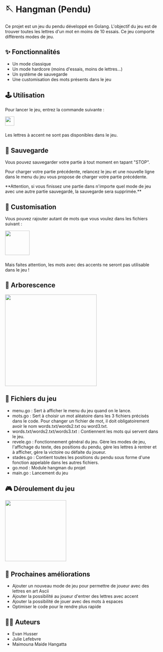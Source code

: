 <h1 align="left">🪡 Hangman (Pendu)</h1>

<p align="left">Ce projet est un jeu du pendu développé en Golang. L'objectif du jeu est de trouver toutes les lettres d'un mot en moins de 10 essais. Ce jeu comporte différents modes de jeu.</p>

###

<h2 align="left">✨ Fonctionnalités</h2>

-  Un mode classique
-  Un mode hardcore (moins d'essais, moins de lettres...)
-  Un système de sauvegarde 
-  Une customisation des mots présents dans le jeu

###

<h2 align="left">🕹️ Utilisation</h2>

<p align="left">Pour lancer le jeu, entrez la commande suivante :</p>

<div align="left">
  <img height="30" src="https://cdn.discordapp.com/attachments/1292839304439267390/1308510006328430715/image.png?ex=673e3468&is=673ce2e8&hm=24725c5a8678732d97c2823624e3bda63e2a12740da266cc0aa2fab90a9592ec&"  />
</div>

###

<p aligne="left"> Les lettres à accent ne sont pas disponibles dans le jeu. </p>


###

<h2 align="left">💾 Sauvegarde</h2>

<p align="left">Vous pouvez sauvegarder votre partie à tout moment en tapant "STOP".</p>
<p align="left">Pour charger votre partie précédente, relancez le jeu et une nouvelle ligne dans le menu du jeu vous propose de charger votre partie précédente.</p>
<p align="left"> **Attention, si vous finissez une partie dans n'importe quel mode de jeu avec une autre partie sauvegardé, la sauvegarde sera supprimée.**

###

<h2 align="left">🎁 Customisation </h2>

<p align="left">Vous pouvez rajouter autant de mots que vous voulez dans les fichiers suivant : </p>
<div align="left">
  <img height="80" src="https://cdn.discordapp.com/attachments/1292839304439267390/1308735862992932884/image.png?ex=673f06c0&is=673db540&hm=4fed6f182feea428dfe8971fd3fe1464af9a1d2a4879dd1bf5676e930f5f0ae5&"/>
</div>

###

<p align="left">Mais faites attention, les mots avec des accents ne seront pas utilisable dans le jeu !

###

<h2 align="left">📂 Arborescence </h2>

<div align = "left">
  <img height="300" src="https://cdn.discordapp.com/attachments/1292839304439267390/1308789175968858153/image.png?ex=673f3867&is=673de6e7&hm=2230a221e6491d2d9d15b5d9e716e53efec9b2403737e27ff3c3ba1e2176d1b8&">
</div>

###

<h2 align="left">📀 Fichiers du jeu </h2>

- menu.go : Sert à afficher le menu du jeu quand on le lance.
- mots.go : Sert à choisir un mot aléatoire dans les 3 fichiers précisés dans le code. Pour changer un fichier de mot, il doit obligatoirement avoir le nom words.txt/words2.txt ou word3.txt.
- words.txt/words2.txt/words3.txt : Contiennent les mots qui servent dans le jeu.
- revele.go : Fonctionnement général du jeu. Gère les modes de jeu, l'affichage du texte, des positions du pendu, gère les lettres à rentrer et à afficher, gère la victoire ou défaite du joueur.
- stades.go : Contient toutes les positions du pendu sous forme d'une fonction appelable dans les autres fichiers.
- go.mod : Module hangman du projet
- main.go : Lancement du jeu

###

<h2 align="left">🎮 Déroulement du jeu </h2>

<div align="left">
  <img height="200" src="https://cdn.discordapp.com/attachments/1292839304439267390/1308796134772441088/image.png?ex=673f3ee2&is=673ded62&hm=d867c46c1ebad033a25fcdf640ef7c000b06a04828524f84b8bd7aac7b45dbd5&">
</div>

###

<h2 align="left">📇 Prochaines améliorations </h2>

- Ajouter un nouveau mode de jeu pour permettre de joueur avec des lettres en art Ascii
- Ajouter la possibilité au joueur d'entrer des lettres avec accent
- Ajouter la possibilité de jouer avec des mots à espaces
- Optimiser le code pour le rendre plus rapide

###

<h2 align="left">👨‍💻 Auteurs </h2>

- Evan Husser
- Julie Lefebvre
- Maimouna Maide Hangatta


